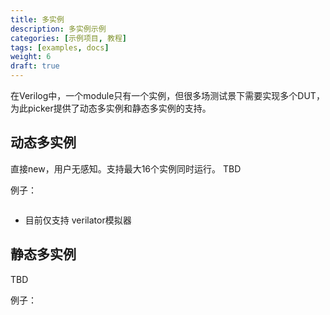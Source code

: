 ```yaml
---
title: 多实例
description: 多实例示例
categories: [示例项目, 教程] 
tags: [examples, docs]
weight: 6
draft: true
---
```


在Verilog中，一个module只有一个实例，但很多场测试景下需要实现多个DUT，为此picker提供了动态多实例和静态多实例的支持。


## 动态多实例

直接new，用户无感知。支持最大16个实例同时运行。
TBD

例子：
```python
```

* 目前仅支持 verilator模拟器


## 静态多实例

TBD

例子：
```python

```
